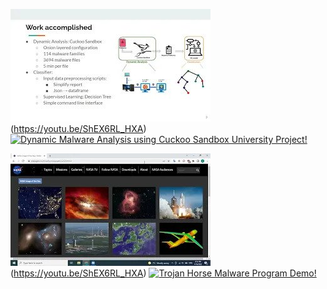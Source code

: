 ![View of networks](..\images\proj1.jpg)(https://youtu.be/ShEX6RL_HXA)
[![Dynamic Malware Analysis using Cuckoo Sandbox University Project!]()](https://youtu.be/Nk4SSFfV1Rc)

![View of networks](..\images\proj2.jpg)(https://youtu.be/ShEX6RL_HXA)
[![Trojan Horse Malware Program Demo!]()](https://youtu.be/ShEX6RL_HXA)

